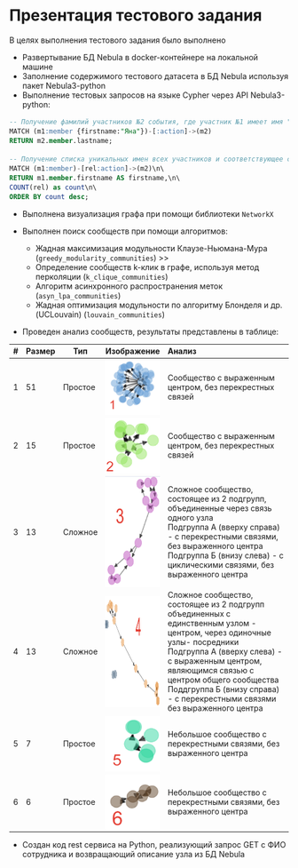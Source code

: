 # Презентация тестового задания

В целях выполнения тестового задания было выполнено 
 
 - Развертывание БД Nebula в docker-контейнере на локальной машине
 - Заполнение содержимого тестового датасета в БД Nebula используя пакет Nebula3-python
 - Выполнение тестовых запросов на языке Cypher через API Nebula3-python:
 
```SQL
-- Получение фамилий участников №2 события, где участник №1 имеет имя "Яна"
MATCH (m1:member {firstname:"Яна"})-[:action]->(m2) 
RETURN m2.member.lastname;

-- Получение списка уникальных имен всех участников и соответствующее суммарное количество всех связей для этих имен
MATCH (m1:member)-[rel:action]->(m2)\n\
RETURN m1.member.firstname AS firstname,\n\
COUNT(rel) as count\n\
ORDER BY count desc; 
```

 - Выполнена визуализация графа при помощи библиотеки `NetworkX`
 - Выполнен поиск сообществ при помощи алгоритмов:
   - Жадная максимизация модульности Клаузе-Ньюмана-Мура (`greedy_modularity_communities`) >>   
   - Определение сообществ  k-клик в графе, используя метод перколяции (`k_clique_communities`)
   - Алгоритм асинхронного распространения меток (`asyn_lpa_communities`)
   - Жадная оптимизация модульности по алгоритму Блонделя и др. (UCLouvain) (`louvain_communities`)
   
  - Проведен анализ сообществ, результаты представлены в таблице:
  
  | # | Размер | Тип     | Изображение                                                                                                                                             | Анализ                                                                                                                                                                                                                                                                                                        |
|---|--------|---------|---------------------------------------------------------------------------------------------------------------------------------------------------------|:----------------------------------------------------------------------------------------------------------------------------------------------------------------------------------------------------------------------------------------------------------------------|
| 1 | 51     | Простое | <img src = "https://raw.githubusercontent.com/oxytwtr/Simple_graph_analysis/main/1.png" width = "100" height = "100" alt = "пример" align = "center" /> | Сообщество с выраженным центром, без перекрестных связей                                                                                                                                                                                                                                                      |
| 2 | 15     | Простое | <img src = "https://raw.githubusercontent.com/oxytwtr/Simple_graph_analysis/main/2.png" width = "100" height = "100" alt = "пример" align = "center" /> | Сообщество с выраженным центром, без перекрестных связей                                                                                                                                                                                                                                                      |
| 3 | 13     | Сложное | <img src = "https://raw.githubusercontent.com/oxytwtr/Simple_graph_analysis/main/3.png" width = "100" height = "200" alt = "пример" align = "center" /> | Сложное сообщество, состоящее из 2 подгрупп, объединенные через связь одного узла<br>Подгруппа А (вверху справа) - с перекрестными связями, без выраженного центра<br>Подгруппа Б (внизу слева) - с циклическими связями, без выраженного центра                                                              |
| 4 | 13     | Сложное | <img src = "https://raw.githubusercontent.com/oxytwtr/Simple_graph_analysis/main/4.png" width = "100" height = "200" alt = "пример" align = "center" /> | Сложное сообщество, состоящее из 2 подгрупп объединенных с единственным узлом - центром, через одиночные узлы- посредники<br>Подгруппа А (вверху слева) - с выраженным центром, являющимся связью с центром общего сообщества<br>Поддгруппа Б (внизу справа) - с перекрестными связями без выраженного центра |
| 5 | 7      | Простое | <img src = "https://raw.githubusercontent.com/oxytwtr/Simple_graph_analysis/main/5.png" width = "100" height = "100" alt = "пример" align = "center" /> | Небольшое сообщество с перекрестными связями, без выраженного центра                                                                                                                                                                                                                                          |
| 6 | 6      | Простое | <img src = "https://raw.githubusercontent.com/oxytwtr/Simple_graph_analysis/main/6.png" width = "100" height = "100" alt = "пример" align = "center" /> | Небольшое сообщество с перекрестными связями, без выраженного центра                                                                                                                                                                                                                                          |

- Создан код rest сервиса на Python, реализующий запрос GET c ФИО сотрудника и возвращающий описание узла из БД Nebula